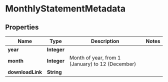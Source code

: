 

# MonthlyStatementMetadata


## Properties

| Name | Type | Description | Notes |
|------------ | ------------- | ------------- | -------------|
|**year** | **Integer** |  |  |
|**month** | **Integer** | Month of year, from 1 (January) to 12 (December) |  |
|**downloadLink** | **String** |  |  |



